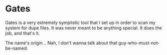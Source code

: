 # Gates

Gates is a very extremely symplistic tool that I set up in order to scan my system for dupe files.
It was never meant to be anything special. It does the job, and that's it.

The name's origin... Nah, I don't wanna talk about that guy-who-must-not-be-named.
